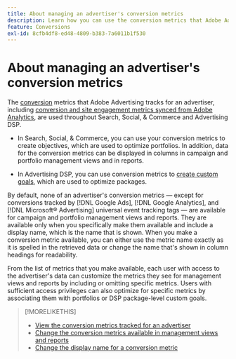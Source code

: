 ```yaml
---
title: About managing an advertiser's conversion metrics
description: Learn how you can use the conversion metrics that Adobe Advertising tracks for an advertiser.
feature: Conversions
exl-id: 8cfb4df8-ed48-4809-b383-7a6011b1f530
---
```

# About managing an advertiser's conversion metrics

The [conversion](/help/search-social-commerce/glossary.md#c-d) metrics that Adobe Advertising tracks for an advertiser, including [conversion and site engagement metrics synced from Adobe Analytics](/help/integrations/analytics/analytics-data-in-advertising.md), are used throughout Search, Social, & Commerce and Advertising DSP.

* In Search, Social, & Commerce, you can use your conversion metrics to create objectives, which are used to optimize portfolios. In addition, data for the conversion metrics can be displayed in columns in campaign and portfolio management views and in reports.

* In Advertising DSP, you can use conversion metrics to [create custom goals](/help/dsp/optimization/custom-goal-create.md), which are used to optimize packages.

By default, none of an advertiser's conversion metrics &mdash; except for conversions tracked by [!DNL Google Ads], [!DNL Google Analytics], and [!DNL Microsoft® Advertising] universal event tracking tags &mdash; are available for campaign and portfolio management views and reports. They are available only when you specifically make them available and include a display name, which is the name that is shown. When you make a conversion metric available, you can either use the metric name exactly as it is spelled in the retrieved data or change the name that's shown in column headings for readability.

From the list of metrics that you make available, each user with access to the advertiser's data can customize the metrics they see for management views and reports by including or omitting specific metrics. Users with sufficient access privileges can also optimize for specific metrics by associating them with portfolios or DSP package-level custom goals.

>[!MORELIKETHIS]
>
>* [View the conversion metrics tracked for an advertiser](conversion-metric-view-tracked.md)
>* [Change the conversion metrics available in management views and reports](conversion-metric-edit-available.md)
>* [Change the display name for a conversion metric](conversion-metric-edit-display-name.md)

